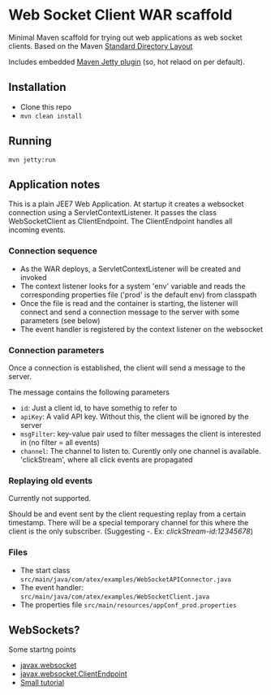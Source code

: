 # Web Socket Client WAR scaffold
Minimal Maven scaffold for trying out web applications as web socket clients. Based on the
Maven [Standard Directory Layout](http://maven.apache.org/guides/introduction/introduction-to-the-standard-directory-layout.html)

Includes embedded
[Maven Jetty plugin](http://www.eclipse.org/jetty/documentation/9.2.2.v20140723/jetty-maven-plugin.html)
(so, hot relaod on per default).

## Installation
- Clone this repo
- ```mvn clean install```

## Running
```mvn jetty:run```

## Application notes
This is a plain JEE7 Web Application. At startup it creates a
websocket connection using a ServletContextListener. It passes the
class WebSocketClient as ClientEndpoint. The ClientEndpoint handles
all incoming events.

### Connection sequence
- As the WAR deploys, a ServletContextListener will be created and invoked 
- The context listener looks for a system 'env' variable and reads the corresponding properties file ('prod' is the default env) from classpath
- Once the file is read and the container is starting, the listener will connect and send a connection message to the server with some parameters (see below)
- The event handler is registered by the context listener on the websocket

### Connection parameters
Once a connection is established, the client will send a message to the server.

The message contains the following parameters
- ```id```: Just a client id, to have somethig to refer to
- ```apiKey```: A valid API key. Without this, the client will be ignored by the server
- ```msgFilter```: key-value pair used to filter messages the client is interested in (no filter = all events)
- ```channel```: The channel to listen to. Curently only one channel is available. 'clickStream', where all click events are propagated

### Replaying old events
Currently not supported.

Should be and event sent by the client requesting replay from a certain timestamp.
There will be a special temporary channel for this where the client is the only subscriber. 
(Suggesting <channel>-<clientId>. Ex: _clickStream-id:12345678_)

### Files
- The start class ```src/main/java/com/atex/examples/WebSocketAPIConnector.java```
- The event handler: ```src/main/java/com/atex/examples/WebSocketClient.java```
- The properties file ```src/main/resources/appConf_prod.properties```

## WebSockets?
Some startng points

- [javax.websocket](https://javaee-spec.java.net/javadocs/javax/websocket/package-summary.html)
- [javax.websocket.ClientEndpoint](https://javaee-spec.java.net/javadocs/javax/websocket/ClientEndpoint.html)
- [Small tutorial](http://java.dzone.com/articles/java-websockets-jsr-356-jetty) 
